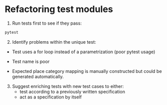# Refactoring test modules

1. Run tests first to see if they pass:

```bash
pytest
```

2. Identify problems within the unique test:

- Test uses a for loop instead of a parametrization (poor pytest usage)

- Test name is poor

- Expected place category mapping is manually constructed but could be generated automatically.


3. Suggest enriching tests with new test cases to either:
    - test according to a previously written specification
    - act as a specification by itself
